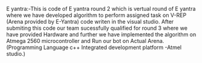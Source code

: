 E yantra:-This is code of E yantra round 2 which is vertual round of E yantra where we have developed algorithm to perform assigned task
on V-REP (Arena provided by E-Yantra) code writen in the visual studio. After submiting this code our team sucessfully qualified for round 3 
where we have provided Hardware and further we have implemented the algorithm on Atmega 2560 microcontroller and Run our bot on Actual Arena. 
(Programming Language c++ Integrated development platform -Atmel studio.)

